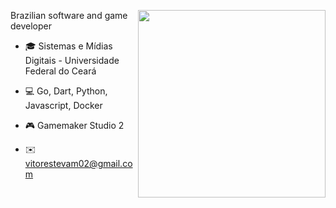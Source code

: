 <div align="center" />

<img align="right" src="https://github.githubassets.com/images/mona-loading-default.gif" width="300"/>

<div align="left" />

Brazilian software and game developer

- 🎓 Sistemas e Mídias Digitais - Universidade Federal do Ceará

- 💻 Go, Dart, Python, Javascript, Docker

- 🎮 Gamemaker Studio 2

- ✉️ vitorestevam02@gmail.com
